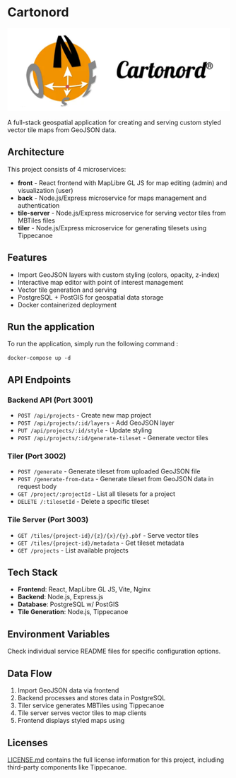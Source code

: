 # Cartonord

![Cartonord Banner](./assets/banner.png)

A full-stack geospatial application for creating and serving custom styled vector tile maps from GeoJSON data.

## Architecture

This project consists of 4 microservices:

- **front** - React frontend with MapLibre GL JS for map editing (admin) and visualization (user)
- **back** - Node.js/Express microservice for maps management and authentication
- **tile-server** - Node.js/Express microservice for serving vector tiles from MBTiles files
- **tiler** - Node.js/Express microservice for generating tilesets using Tippecanoe

## Features

- Import GeoJSON layers with custom styling (colors, opacity, z-index)
- Interactive map editor with point of interest management
- Vector tile generation and serving
- PostgreSQL + PostGIS for geospatial data storage
- Docker containerized deployment

## Run the application

To run the application, simply run the following command :

`docker-compose up -d`

## API Endpoints

### Backend API (Port 3001)

- `POST /api/projects` - Create new map project
- `POST /api/projects/:id/layers` - Add GeoJSON layer
- `PUT /api/projects/:id/style` - Update styling
- `POST /api/projects/:id/generate-tileset` - Generate vector tiles

### Tiler (Port 3002)

- `POST /generate` - Generate tileset from uploaded GeoJSON file
- `POST /generate-from-data` - Generate tileset from GeoJSON data in request body
- `GET /project/:projectId` - List all tilesets for a project
- `DELETE /:tilesetId` - Delete a specific tileset

### Tile Server (Port 3003)

- `GET /tiles/{project-id}/{z}/{x}/{y}.pbf` - Serve vector tiles
- `GET /tiles/{project-id}/metadata` - Get tileset metadata
- `GET /projects` - List available projects

## Tech Stack

- **Frontend**: React, MapLibre GL JS, Vite, Nginx
- **Backend**: Node.js, Express.js
- **Database**: PostgreSQL w/ PostGIS
- **Tile Generation**: Node.js, Tippecanoe

## Environment Variables

Check individual service README files for specific configuration options.

## Data Flow

1. Import GeoJSON data via frontend
2. Backend processes and stores data in PostgreSQL
3. Tiler service generates MBTiles using Tippecanoe
4. Tile server serves vector tiles to map clients
5. Frontend displays styled maps using

## Licenses

[LICENSE.md](./assets/LICENSE.md) contains the full license information for this project, including third-party components like Tippecanoe.

